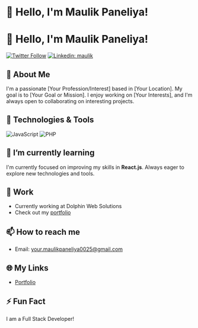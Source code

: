 # 👋 Hello, I'm Maulik Paneliya!

# 👋 Hello, I'm Maulik Paneliya!

[![Twitter Follow](https://img.shields.io/twitter/follow/your_twitter_handle?label=Follow&style=social)](https://twitter.com/i_am_maulik_)
[![Linkedin: maulik](https://img.shields.io/badge/-Maulik%20Paneliya-blue?style=flat-square&logo=Linkedin&logoColor=white&link=https://www.linkedin.com/in/maulik-paneliya-197a7b201/)](https://www.linkedin.com/in/maulik-paneliya-197a7b201/)

## 🚀 About Me

I'm a passionate [Your Profession/Interest] based in [Your Location]. My goal is to [Your Goal or Mission]. I enjoy working on [Your Interests], and I'm always open to collaborating on interesting projects.

## 🔧 Technologies & Tools

![JavaScript](https://img.shields.io/badge/JavaScript-Tool-yellow?style=flat-square&logo=javascript)
![PHP](https://img.shields.io/badge/PHP-Tool-purple?style=flat-square&logo=php)


## 🌱 I’m currently learning

I'm currently focused on improving my skills in **React.js**. Always eager to explore new technologies and tools.


## 💼 Work

- Currently working at Dolphin Web Solutions
- Check out my [portfolio](https://maulikpaneliya.netlify.app/)

## 📫 How to reach me

- Email: your.maulikpaneliya0025@gmail.com

## 🌐 My Links

- [Portfolio]([https://yourportfolio.com](https://maulikpaneliya.netlify.app/))

## ⚡ Fun Fact

I am a Full Stack Developer!

